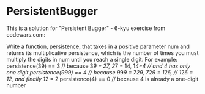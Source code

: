 # PersistentBugger
This is a solution for "Persistent Bugger" - 6-kyu exercise from codewars.com:

Write a function, persistence, that takes in a positive parameter num and 
returns its multiplicative persistence, which is the number of times you must multiply 
the digits in num until you reach a single digit.
For example:
persistence(39) == 3 // because 3*9 = 27, 2*7 = 14, 1*4=4
                     // and 4 has only one digit
persistence(999) == 4 // because 9*9*9 = 729, 7*2*9 = 126,
                      // 1*2*6 = 12, and finally 1*2 = 2
persistence(4) == 0 // because 4 is already a one-digit number
